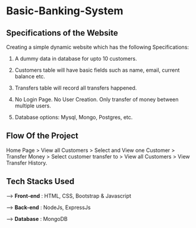 
# Basic-Banking-System


## Specifications of the Website

Creating a simple dynamic website which has the following Specifications:

1. A dummy data in database for upto 10
customers. 

2. Customers table will have basic fields such as name, email,
current balance etc. 

3. Transfers table will record all transfers
happened.

4. No Login Page. No User Creation. Only transfer of money between multiple users.

5. Database options: Mysql, Mongo, Postgres, etc.
## Flow Of the Project 

Home Page > View all Customers > Select and View one Customer > Transfer Money > Select customer transfer to > View all Customers > View Transfer History.

## Tech Stacks Used

--> **Front-end** : HTML, CSS, Bootstrap & Javascript

--> **Back-end** : NodeJs, ExpressJs

--> **Database** : MongoDB

